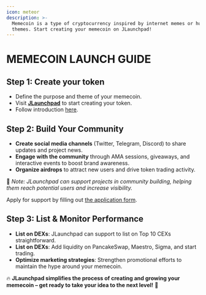 ```yaml
---
icon: meteor
description: >-
  Memecoin is a type of cryptocurrency inspired by internet memes or humorous
  themes. Start creating your memecoin on JLaunchpad!
---
```


# MEMECOIN LAUNCH GUIDE

## **Step 1:** Create your token

* Define the purpose and theme of your memecoin.
* Visit [**JLaunchpad**](https://www.jlaunchpad.com/) to start creating your token.
* Follow introduction [here](https://docs.jlaunchpad.com/guideline/for-owners/airdrop).

## **Step 2: Build Your Community**

* **Create social media channels** (Twitter, Telegram, Discord) to share updates and project news.
* **Engage with the community** through AMA sessions, giveaways, and interactive events to boost brand awareness.
* **Organize airdrops** to attract new users and drive token trading activity.

🔹 _Note: JLaunchpad can support projects in community building, helping them reach potential users and increase visibility._

Apply for support by filling out [the application form](https://forms.gle/DhmTaDAJk3BfKBbf9).

## **Step 3: List & Monitor Performance**

* **List on DEXs**: JLaunchpad can support to list on Top 10 CEXs straightforward.
* **List on DEXs**: Add liquidity on PancakeSwap, Maestro, Sigma, and start trading.
* **Optimize marketing strategies**: Strengthen promotional efforts to maintain the hype around your memecoin.

🔥 **JLaunchpad simplifies the process of creating and growing your memecoin – get ready to take your idea to the next level!** 🚀
